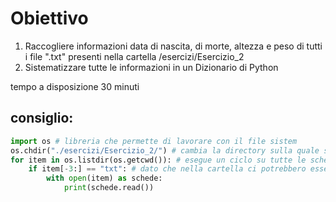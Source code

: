 # Obiettivo
1. Raccogliere informazioni data di nascita, di morte, altezza e peso di tutti i file ".txt" presenti nella cartella /esercizi/Esercizio_2
2. Sistematizzare tutte le informazioni in un Dizionario di Python

tempo a disposizione 30 minuti 

## consiglio: 
```python
import os # libreria che permette di lavorare con il file sistem
os.chdir("./esercizi/Esercizio_2/") # cambia la directory sulla quale si lavora in quella degli esercizi
for item in os.listdir(os.getcwd()): # esegue un ciclo su tutte le schede presenti 
    if item[-3:] == "txt": # dato che nella cartella ci potrebbero essere altri file, esegue le operazioni solo su quelle che terminano per "txt"
        with open(item) as schede:
            print(schede.read())
```